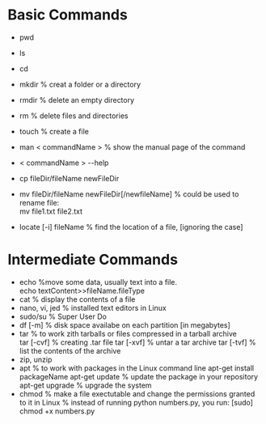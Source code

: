 # Basic Commands

- pwd
- ls
- cd
- mkdir     % creat a folder or a directory 
- rmdir     % delete an empty directory
- rm        % delete files and directories
- touch     % create a file
- man < commandName >   % show the manual page of the command
- < commandName > --help     
- cp fileDir/fileName newFileDir
- mv fileDir/fileName newFileDir[/newfileName] % could be used to rename file:   
        mv file1.txt file2.txt 

- locate [-i] fileName % find the location of a file, [ignoring the case]
  

# Intermediate Commands

- echo  %move some data, usually text into a file.   
        echo textContent>>fileName.fileType
- cat   % display the contents of a file
- nano, vi, jed     % installed text editors in Linux
- sudo/su           % Super User Do
- df [-m]           % disk space availabe on each partition [in megabytes]
- tar               % to work zith tarballs or files compressed in a tarball archive   
        tar [-cvf]  % creating .tar file
        tar [-xvf]  % untar a tar archive
        tar [-tvf]  % list the contents of the archive   
- zip, unzip
- apt               % to work with packages in the Linux command line
        apt-get install packageName
        apt-get update      % update the package in your repository
        apt-get upgrade     % upgrade the system
- chmod             % make a file exectutable and change the permissions granted to it in Linux
        % instead of running python numbers.py, you run:
        [sudo] chmod +x numbers.py
    